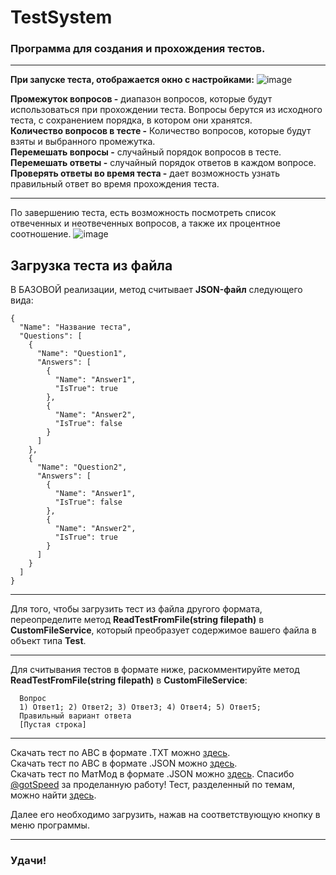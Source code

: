 # TestSystem
### Программа для создания и прохождения тестов.  
***
**При запуске теста, отображается окно с настройками:**
![image](https://user-images.githubusercontent.com/48275225/146672369-07188225-e037-4751-afdc-f39278cb3d6e.png)

  
    
**Промежуток вопросов -** диапазон вопросов, которые будут использоваться при прохождении теста. Вопросы берутся из исходного теста, с сохранением порядка, в котором они хранятся.  
**Количество вопросов в тесте -** Количество вопросов, которые будут взяты и выбранного промежутка.  
**Перемешать вопросы -** случайный порядок вопросов в тесте.  
**Перемешать ответы -** случайный порядок ответов в каждом вопросе.  
**Проверять ответы во время теста -** дает возможность узнать правильный ответ во время прохождения теста.  
***
По завершению теста, есть возможность посмотреть список отвеченных и неотвеченных вопросов, а также их процентное соотношение.
![image](https://user-images.githubusercontent.com/48275225/146673140-e983170f-ef10-40cf-865f-bd5ceae254af.png)

## Загрузка теста из файла
В БАЗОВОЙ реализации, метод считывает **JSON-файл** следующего вида:  
```
{
  "Name": "Название теста",
  "Questions": [
    {
      "Name": "Question1",
      "Answers": [
        {
          "Name": "Answer1",
          "IsTrue": true
        },
        {
          "Name": "Answer2",
          "IsTrue": false
        }
      ]
    },
    {
      "Name": "Question2",
      "Answers": [
        {
          "Name": "Answer1",
          "IsTrue": false
        },
        {
          "Name": "Answer2",
          "IsTrue": true
        }
      ]
    }
  ]
}
```
***
Для того, чтобы загрузить тест из файла другого формата, переопределите метод 
**ReadTestFromFile(string filepath)** в **CustomFileService**, который преобразует содержимое вашего файла в объект типа **Test**.  
***
Для считывания тестов в формате ниже, раскомментируйте метод **ReadTestFromFile(string filepath)** в **CustomFileService**:  
```
  Вопрос
  1) Ответ1; 2) Ответ2; 3) Ответ3; 4) Ответ4; 5) Ответ5;
  Правильный вариант ответа
  [Пустая строка]
```
***
Скачать тест по АВС в формате .TXT можно [здесь](https://drive.google.com/file/d/1CIjA2186x9k-OWAo9Sv5pIMt2bnhY9R-/view?usp=sharing).  
Скачать тест по АВС в формате .JSON можно [здесь](https://drive.google.com/file/d/1HATDpInJHwX7cotkYRwElEO0PHUerbOg/view?usp=sharing).  
Скачать тест по МатМод в формате .JSON можно [здесь](https://drive.google.com/file/d/19iA5XZp9KOYFNB3OJF49F1MrMy9sRKXg/view?usp=sharing). Спасибо [@gotSpeed](https://github.com/gotSpeed) за проделанную работу! Тест, разделенный по темам, можно найти [здесь](https://github.com/gotSpeed/test-parser/tree/master/res/parsed).

Далее его необходимо загрузить, нажав на соответствующую кнопку в меню программы.  
***
### Удачи! ###
